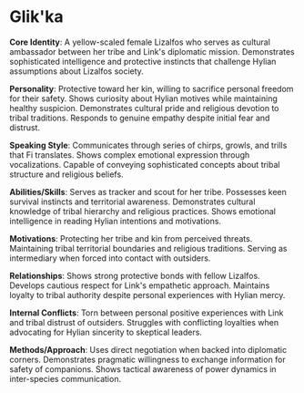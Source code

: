 # Glik'ka

**Core Identity**: A yellow-scaled female Lizalfos who serves as cultural ambassador between her tribe and Link's diplomatic mission. Demonstrates sophisticated intelligence and protective instincts that challenge Hylian assumptions about Lizalfos society.

**Personality**: Protective toward her kin, willing to sacrifice personal freedom for their safety. Shows curiosity about Hylian motives while maintaining healthy suspicion. Demonstrates cultural pride and religious devotion to tribal traditions. Responds to genuine empathy despite initial fear and distrust.

**Speaking Style**: Communicates through series of chirps, growls, and trills that Fi translates. Shows complex emotional expression through vocalizations. Capable of conveying sophisticated concepts about tribal structure and religious beliefs.

**Abilities/Skills**: Serves as tracker and scout for her tribe. Possesses keen survival instincts and territorial awareness. Demonstrates cultural knowledge of tribal hierarchy and religious practices. Shows emotional intelligence in reading Hylian intentions and motivations.

**Motivations**: Protecting her tribe and kin from perceived threats. Maintaining tribal territorial boundaries and religious traditions. Serving as intermediary when forced into contact with outsiders.

**Relationships**: Shows strong protective bonds with fellow Lizalfos. Develops cautious respect for Link's empathetic approach. Maintains loyalty to tribal authority despite personal experiences with Hylian mercy.

**Internal Conflicts**: Torn between personal positive experiences with Link and tribal distrust of outsiders. Struggles with conflicting loyalties when advocating for Hylian sincerity to skeptical leaders.

**Methods/Approach**: Uses direct negotiation when backed into diplomatic corners. Demonstrates pragmatic willingness to exchange information for safety of companions. Shows tactical awareness of power dynamics in inter-species communication.
